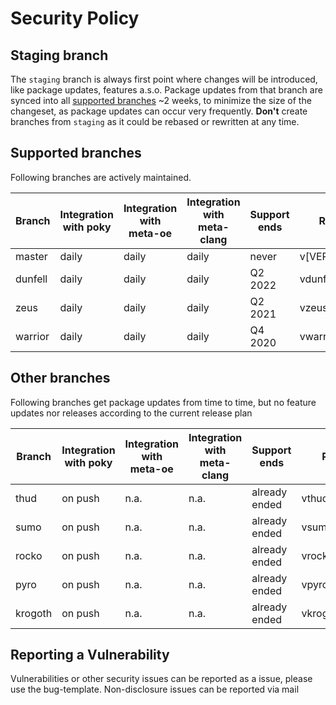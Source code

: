 # Security Policy

## Staging branch

The `staging` branch is always first point where changes will be introduced, like package updates, features a.s.o.
Package updates from that branch are synced into all [supported branches](#supported-branches) ~2 weeks, to minimize the
size of the changeset, as package updates can occur very frequently.
**Don't** create branches from `staging` as it could be rebased or rewritten at any time.

## Supported branches

Following branches are actively maintained.

| Branch  | Integration with poky | Integration with meta-oe | Integration with meta-clang | Support ends | Release tag        |
| ------- | --------------------- | ------------------------ | --------------------------- | ------------ | ------------------ |
| master  | daily                 | daily                    | daily                       | never        | v[VERSION]         |
| dunfell | daily                 | daily                    | daily                       | Q2 2022      | vdunfell_[VERSION] |
| zeus    | daily                 | daily                    | daily                       | Q2 2021      | vzeus_[VERSION]    |
| warrior | daily                 | daily                    | daily                       | Q4 2020      | vwarrior_[VERSION] |

## Other branches

Following branches get package updates from time to time, but no feature updates nor releases according to the current release plan

| Branch  | Integration with poky | Integration with meta-oe | Integration with meta-clang | Support ends  | Release tag        |
| ------- | --------------------- | ------------------------ | --------------------------- | ------------- | ------------------ |
| thud    | on push               | n.a.                     | n.a.                        | already ended | vthud_[VERSION]    |
| sumo    | on push               | n.a.                     | n.a.                        | already ended | vsumo_[VERSION]    |
| rocko   | on push               | n.a.                     | n.a.                        | already ended | vrocko_[VERSION]   |
| pyro    | on push               | n.a.                     | n.a.                        | already ended | vpyro_[VERSION]    |
| krogoth | on push               | n.a.                     | n.a.                        | already ended | vkrogoth_[VERSION] |

## Reporting a Vulnerability

Vulnerabilities or other security issues can be reported as a issue, please use the bug-template.
Non-disclosure issues can be reported via mail
